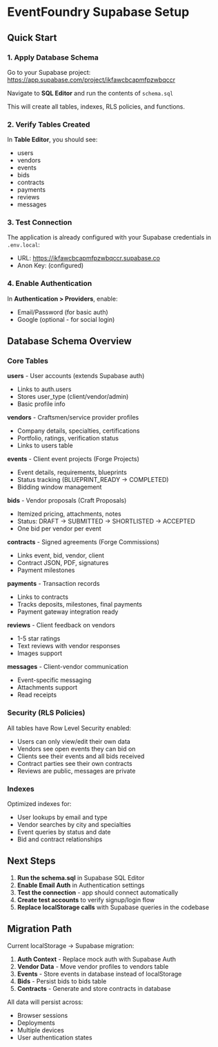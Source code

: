# EventFoundry Supabase Setup

## Quick Start

### 1. Apply Database Schema

Go to your Supabase project: https://app.supabase.com/project/ikfawcbcapmfpzwbqccr

Navigate to **SQL Editor** and run the contents of `schema.sql`

This will create all tables, indexes, RLS policies, and functions.

### 2. Verify Tables Created

In **Table Editor**, you should see:
- users
- vendors
- events
- bids
- contracts
- payments
- reviews
- messages

### 3. Test Connection

The application is already configured with your Supabase credentials in `.env.local`:
- URL: https://ikfawcbcapmfpzwbqccr.supabase.co
- Anon Key: (configured)

### 4. Enable Authentication

In **Authentication > Providers**, enable:
- Email/Password (for basic auth)
- Google (optional - for social login)

## Database Schema Overview

### Core Tables

**users** - User accounts (extends Supabase auth)
- Links to auth.users
- Stores user_type (client/vendor/admin)
- Basic profile info

**vendors** - Craftsmen/service provider profiles
- Company details, specialties, certifications
- Portfolio, ratings, verification status
- Links to users table

**events** - Client event projects (Forge Projects)
- Event details, requirements, blueprints
- Status tracking (BLUEPRINT_READY → COMPLETED)
- Bidding window management

**bids** - Vendor proposals (Craft Proposals)
- Itemized pricing, attachments, notes
- Status: DRAFT → SUBMITTED → SHORTLISTED → ACCEPTED
- One bid per vendor per event

**contracts** - Signed agreements (Forge Commissions)
- Links event, bid, vendor, client
- Contract JSON, PDF, signatures
- Payment milestones

**payments** - Transaction records
- Links to contracts
- Tracks deposits, milestones, final payments
- Payment gateway integration ready

**reviews** - Client feedback on vendors
- 1-5 star ratings
- Text reviews with vendor responses
- Images support

**messages** - Client-vendor communication
- Event-specific messaging
- Attachments support
- Read receipts

### Security (RLS Policies)

All tables have Row Level Security enabled:
- Users can only view/edit their own data
- Vendors see open events they can bid on
- Clients see their events and all bids received
- Contract parties see their own contracts
- Reviews are public, messages are private

### Indexes

Optimized indexes for:
- User lookups by email and type
- Vendor searches by city and specialties
- Event queries by status and date
- Bid and contract relationships

## Next Steps

1. **Run the schema.sql** in Supabase SQL Editor
2. **Enable Email Auth** in Authentication settings
3. **Test the connection** - app should connect automatically
4. **Create test accounts** to verify signup/login flow
5. **Replace localStorage calls** with Supabase queries in the codebase

## Migration Path

Current localStorage → Supabase migration:

1. **Auth Context** - Replace mock auth with Supabase Auth
2. **Vendor Data** - Move vendor profiles to vendors table
3. **Events** - Store events in database instead of localStorage
4. **Bids** - Persist bids to bids table
5. **Contracts** - Generate and store contracts in database

All data will persist across:
- Browser sessions
- Deployments
- Multiple devices
- User authentication states
